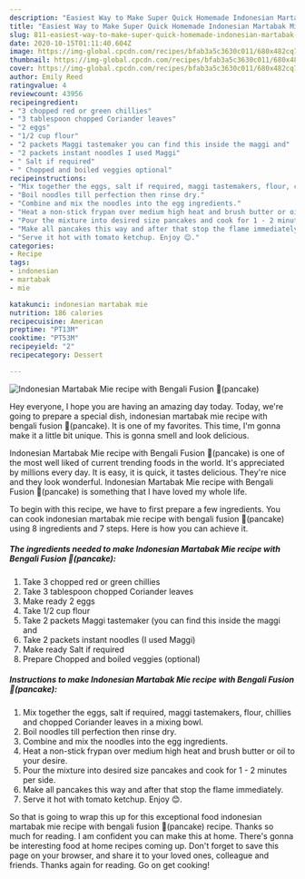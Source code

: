 ```yaml
---
description: "Easiest Way to Make Super Quick Homemade Indonesian Martabak Mie recipe with Bengali Fusion 🍝(pancake)"
title: "Easiest Way to Make Super Quick Homemade Indonesian Martabak Mie recipe with Bengali Fusion 🍝(pancake)"
slug: 811-easiest-way-to-make-super-quick-homemade-indonesian-martabak-mie-recipe-with-bengali-fusion-pancake
date: 2020-10-15T01:11:40.604Z
image: https://img-global.cpcdn.com/recipes/bfab3a5c3630c011/680x482cq70/indonesian-martabak-mie-recipe-with-bengali-fusion-🍝pancake-recipe-main-photo.jpg
thumbnail: https://img-global.cpcdn.com/recipes/bfab3a5c3630c011/680x482cq70/indonesian-martabak-mie-recipe-with-bengali-fusion-🍝pancake-recipe-main-photo.jpg
cover: https://img-global.cpcdn.com/recipes/bfab3a5c3630c011/680x482cq70/indonesian-martabak-mie-recipe-with-bengali-fusion-🍝pancake-recipe-main-photo.jpg
author: Emily Reed
ratingvalue: 4
reviewcount: 43956
recipeingredient:
- "3 chopped red or green chillies"
- "3 tablespoon chopped Coriander leaves"
- "2 eggs"
- "1/2 cup flour"
- "2 packets Maggi tastemaker you can find this inside the maggi and"
- "2 packets instant noodles I used Maggi"
- " Salt if required"
- " Chopped and boiled veggies optional"
recipeinstructions:
- "Mix together the eggs, salt if required, maggi tastemakers, flour, chillies and chopped Coriander leaves in a mixing bowl."
- "Boil noodles till perfection then rinse dry."
- "Combine and mix the noodles into the egg ingredients."
- "Heat a non-stick frypan over medium high heat and brush butter or oil to your desire."
- "Pour the mixture into desired size pancakes and cook for 1 - 2 minutes per side."
- "Make all pancakes this way and after that stop the flame immediately."
- "Serve it hot with tomato ketchup. Enjoy 😊."
categories:
- Recipe
tags:
- indonesian
- martabak
- mie

katakunci: indonesian martabak mie 
nutrition: 186 calories
recipecuisine: American
preptime: "PT13M"
cooktime: "PT53M"
recipeyield: "2"
recipecategory: Dessert

---
```



![Indonesian Martabak Mie recipe with Bengali Fusion 🍝(pancake)](https://img-global.cpcdn.com/recipes/bfab3a5c3630c011/680x482cq70/indonesian-martabak-mie-recipe-with-bengali-fusion-🍝pancake-recipe-main-photo.jpg)

Hey everyone, I hope you are having an amazing day today. Today, we're going to prepare a special dish, indonesian martabak mie recipe with bengali fusion 🍝(pancake). It is one of my favorites. This time, I'm gonna make it a little bit unique. This is gonna smell and look delicious.

Indonesian Martabak Mie recipe with Bengali Fusion 🍝(pancake) is one of the most well liked of current trending foods in the world. It's appreciated by millions every day. It is easy, it is quick, it tastes delicious. They're nice and they look wonderful. Indonesian Martabak Mie recipe with Bengali Fusion 🍝(pancake) is something that I have loved my whole life.




To begin with this recipe, we have to first prepare a few ingredients. You can cook indonesian martabak mie recipe with bengali fusion 🍝(pancake) using 8 ingredients and 7 steps. Here is how you can achieve it.

<!--inarticleads1-->

##### The ingredients needed to make Indonesian Martabak Mie recipe with Bengali Fusion 🍝(pancake):

1. Take 3 chopped red or green chillies
1. Take 3 tablespoon chopped Coriander leaves
1. Make ready 2 eggs
1. Take 1/2 cup flour
1. Take 2 packets Maggi tastemaker (you can find this inside the maggi and
1. Take 2 packets instant noodles (I used Maggi)
1. Make ready  Salt if required
1. Prepare  Chopped and boiled veggies (optional)




<!--inarticleads2-->

##### Instructions to make Indonesian Martabak Mie recipe with Bengali Fusion 🍝(pancake):

1. Mix together the eggs, salt if required, maggi tastemakers, flour, chillies and chopped Coriander leaves in a mixing bowl.
1. Boil noodles till perfection then rinse dry.
1. Combine and mix the noodles into the egg ingredients.
1. Heat a non-stick frypan over medium high heat and brush butter or oil to your desire.
1. Pour the mixture into desired size pancakes and cook for 1 - 2 minutes per side.
1. Make all pancakes this way and after that stop the flame immediately.
1. Serve it hot with tomato ketchup. Enjoy 😊.




So that is going to wrap this up for this exceptional food indonesian martabak mie recipe with bengali fusion 🍝(pancake) recipe. Thanks so much for reading. I am confident you can make this at home. There's gonna be interesting food at home recipes coming up. Don't forget to save this page on your browser, and share it to your loved ones, colleague and friends. Thanks again for reading. Go on get cooking!
